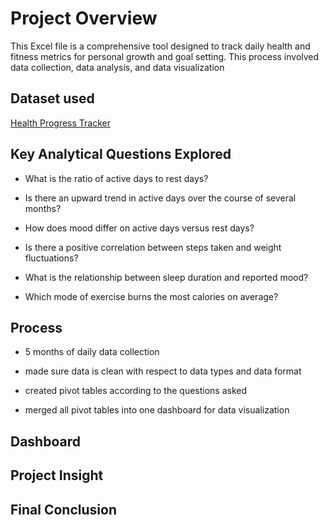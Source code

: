 # Project Overview
This Excel file is a comprehensive tool designed to track daily health and fitness metrics for personal growth and goal setting. This process involved data collection, data analysis, and data visualization

## Dataset used
<a href = "https://github.com/Kofi-B-Nimo/HEALTH-excel/blob/main/HEALTH.xlsx"> Health Progress Tracker</a>


## Key Analytical Questions Explored
- What is the ratio of active days to rest days?
  
- Is there an upward trend in active days over the course of several months?
  
- How does mood differ on active days versus rest days?
  
- Is there a positive correlation between steps taken and weight fluctuations?
  
- What is the relationship between sleep duration and reported mood?
  
- Which mode of exercise burns the most calories on average?

## Process
- 5 months of daily data collection
  
- made sure data is clean with respect to data types and data format
  
- created pivot tables according to the questions asked
  
- merged all pivot tables into one dashboard for data visualization

## Dashboard

## Project Insight

## Final Conclusion


